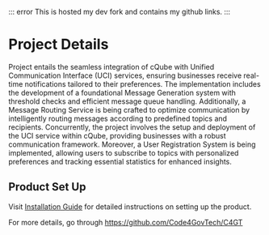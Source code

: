 ::: error
This is hosted my dev fork and contains my github links.
:::

# **Project Details**

Project entails the seamless integration of cQube with Unified Communication Interface (UCI) services, ensuring businesses receive real-time notifications tailored to their preferences. The implementation includes the development of a foundational Message Generation system with threshold checks and efficient message queue handling. Additionally, a Message Routing Service is being crafted to optimize communication by intelligently routing messages according to predefined topics and recipients. Concurrently, the project involves the setup and deployment of the UCI service within cQube, providing businesses with a robust communication framework. Moreover, a User Registration System is being implemented, allowing users to subscribe to topics with personalized preferences and tracking essential statistics for enhanced insights.

## **Product Set Up**

Visit [Installation Guide](/installation.md) for detailed instructions on setting up the product.

For more details, go through https://github.com/Code4GovTech/C4GT
